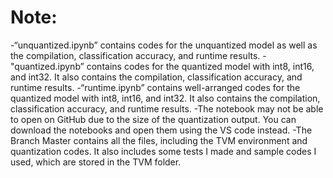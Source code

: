 # Note: 
-“unquantized.ipynb” contains codes for the unquantized model as well as the compilation, classification accuracy, and runtime results.
-"quantized.ipynb” contains codes for the quantized model with int8, int16, and int32. It also contains the compilation, classification accuracy, and runtime results.
-“runtime.ipynb” contains well-arranged codes for the quantized model with int8, int16, and int32. It also contains the compilation, classification accuracy, and runtime results. 
-The notebook may not be able to open on GitHub due to the size of the quantization output. You can download the notebooks and open them using the VS code instead.
-The Branch Master contains all the files, including the TVM environment and quantization codes. It also includes some tests I made and sample codes I used, which are stored in the TVM folder.
